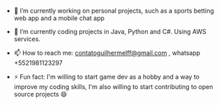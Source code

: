 - 🔭 I’m currently working on personal projects, such as a sports betting web app and a mobile chat app
- 🌱 I’m currently coding projects in Java, Python and C#. Using AWS services.

- 📫 How to reach me: contatoguilhermelff@gmail.com , whatsapp +5521981123297

- ⚡ Fun fact: I'm willing to start game dev as a hobby and a way to improve my coding skills, I'm also willing to start contributing to open source projects 😄

  <!-- ![Top Langs](https://github-readme-stats.vercel.app/api/top-langs/?username=guilhermelff&layout=compact)) -->
